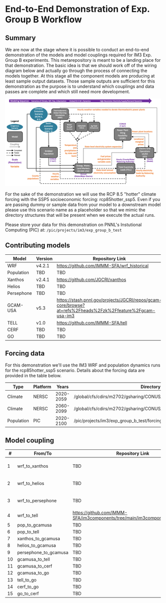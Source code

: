 # End-to-End Demonstration of Exp. Group B Workflow

## Summary
We are now at the stage where it is possible to conduct an end-to-end demonstration of the models and model couplings 
required for IM3 Exp. Group B experiments. This metarepository is meant to be a landing place for that
demonstration. The basic idea is that we should work off of the wiring diagram below and actually go through
the process of connecting the models together. At this stage all the component models are producing at least sample 
output datasets. Those sample outputs are sufficient for this demonstration as the purpose is to understand which 
couplings and data passes are complete and which still need more development.

<p align="center">
  <img src="experiment_diagram/experiment-B-N6_interconnect.png" />
</p>

For the sake of the demonstration we will use the RCP 8.5 "hotter" climate forcing with the SSP5 socioeconomic
forcing: rcp85hotter_ssp5. Even if you are passing dummy or sample data from your model to a downstream model
please use this scenario name as a placeholder so that we mimic the directory structures that will be present when we 
execute the actual runs.

Please store your data for this demonstration on PNNL's Instutional Computing (PIC) at: `/pic/projects/im3/exp_group_b_test`

## Contributing models
| Model | Version | Repository Link |
|-------|---------|-----------------|
| WRF | v4.2.1 | https://github.com/IMMM-SFA/wrf_historical |
| Population | TBD | TBD |
| Xanthos | v2.4.1 | https://github.com/JGCRI/xanthos |
| Helios | TBD | TBD |
| Persephone | TBD | TBD |
| GCAM-USA | v5.3 | https://stash.pnnl.gov/projects/JGCRI/repos/gcam-core/browse?at=refs%2Fheads%2Fzk%2Ffeature%2Fgcam-usa-im3 |
| TELL | v1.0 | https://github.com/IMMM-SFA/tell |
| CERF | TBD | TBD |
| GO | TBD | TBD |

## Forcing data
For this demonstration we'll use the IM3 WRF and population dynamics runs for the rcp85hotter_ssp5 scenario. Details 
about the forcing data are provided in the table below.

| Type | Platform | Years | Directory | Documentation |
|------|----------| ------| ----------| --------------|
| Climate | NERSC | 2020-2059 | /global/cfs/cdirs/m2702/gsharing/CONUS_TGW_WRF_SSP585_HOT_NEAR | https://immm-sfa.atlassian.net/wiki/spaces/IP/pages/1979809807/Accessing+Historical+and+Future+IM3+Climate+Forcing |
| Climate | NERSC | 2060-2099 | /global/cfs/cdirs/m2702/gsharing/CONUS_TGW_WRF_SSP585_HOT_FAR | https://immm-sfa.atlassian.net/wiki/spaces/IP/pages/1979809807/Accessing+Historical+and+Future+IM3+Climate+Forcing |
| Population | PIC | 2020-2100 | /pic/projects/im3/exp_group_b_test/forcing_data/population | TBD |

## Model coupling
| # | From/To | Repository Link | Directory | Documentation |
|---|---------|-----------------|-----------| --------------|
| 1  | wrf_to_xanthos | TBD | TBD | https://immm-sfa.github.io/khan-etal_2022_im3gcamusa/ |
| 2  | wrf_to_helios | TBD | TBD | https://immm-sfa.github.io/khan-etal_2022_im3gcamusa/ |
| 3  | wrf_to_persephone | TBD | TBD | https://immm-sfa.github.io/khan-etal_2022_im3gcamusa/ |
| 4  | wrf_to_tell | https://github.com/IMMM-SFA/im3components/tree/main/im3components/wrf_to_tell | /pic/projects/im3/exp_group_b_test/output_data/wrf_to_tell | TBD |
| 5  | pop_to_gcamusa | TBD | TBD | TBD |
| 6  | pop_to_tell | TBD | /pic/projects/im3/exp_group_b_test/forcing_data/population | TBD |
| 7  | xanthos_to_gcamusa | TBD | TBD | TBD |
| 8  | helios_to_gcamusa | TBD | TBD | TBD |
| 9  | persephone_to_gcamusa | TBD | TBD | TBD |
| 10 | gcamusa_to_tell | TBD | /pic/projects/im3/exp_group_b_test/output_data/gcamusa/sample_output | TBD |
| 11 | gcamusa_to_cerf | TBD | TBD | TBD |
| 12 | gcamusa_to_go | TBD | TBD | TBD |
| 13 | tell_to_go | TBD | /pic/projects/im3/exp_group_b_test/output_data/tell/sample_output | TBD |
| 14 | cerf_to_go | TBD | TBD | TBD |
| 15 | go_to_cerf | TBD | TBD | TBD |